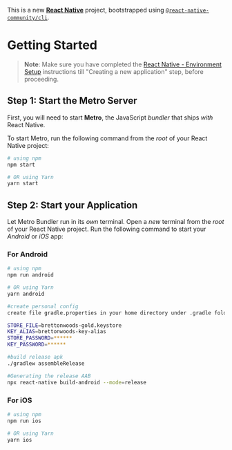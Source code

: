 This is a new [**React Native**](https://reactnative.dev) project, bootstrapped using [`@react-native-community/cli`](https://github.com/react-native-community/cli).

# Getting Started

> **Note**: Make sure you have completed the [React Native - Environment Setup](https://reactnative.dev/docs/environment-setup) instructions till "Creating a new application" step, before proceeding.

## Step 1: Start the Metro Server

First, you will need to start **Metro**, the JavaScript _bundler_ that ships _with_ React Native.

To start Metro, run the following command from the _root_ of your React Native project:

```bash
# using npm
npm start

# OR using Yarn
yarn start
```

## Step 2: Start your Application

Let Metro Bundler run in its _own_ terminal. Open a _new_ terminal from the _root_ of your React Native project. Run the following command to start your _Android_ or _iOS_ app:

### For Android

```bash
# using npm
npm run android

# OR using Yarn
yarn android

#create personal config
create file gradle.properties in your home directory under .gradle folder (~/.gradle/gradle.properties) add following content

STORE_FILE=brettonwoods-gold.keystore
KEY_ALIAS=brettonwoods-key-alias
STORE_PASSWORD=******
KEY_PASSWORD=******

#build release apk
./gradlew assembleRelease

#Generating the release AAB
npx react-native build-android --mode=release
```

### For iOS

```bash
# using npm
npm run ios

# OR using Yarn
yarn ios
```
